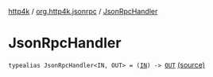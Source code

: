 [http4k](../index.md) / [org.http4k.jsonrpc](index.md) / [JsonRpcHandler](./-json-rpc-handler.md)

# JsonRpcHandler

`typealias JsonRpcHandler<IN, OUT> = (`[`IN`](-json-rpc-handler.md#IN)`) -> `[`OUT`](-json-rpc-handler.md#OUT) [(source)](https://github.com/http4k/http4k/blob/master/http4k-jsonrpc/src/main/kotlin/org/http4k/jsonrpc/jsonRpc.kt#L18)